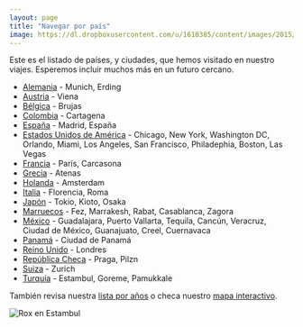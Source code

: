 ```yaml
---
layout: page
title: "Navegar por país"
image: https://dl.dropboxusercontent.com/u/1610385/content/images/2015/05/2014-12-19-16-20-49.jpg
---
```

Este es el listado de países, y ciudades, que hemos visitado en nuestro viajes. Esperemos incluir muchos más en un futuro cercano.

* [Alemania](/tag/alemania) - Munich, Erding
* [Austria](/tag/austria) - Viena
* [Bélgica](/tag/belgica) - Brujas
* [Colombia](/tag/colombia) - Cartagena
* [España](/tag/espana) - Madrid, España
* [Estados Unidos de América](/tag/estados-unidos) - Chicago, New York, Washington DC, Orlando, Miami, Los Angeles, San Francisco, Philadephia, Boston, Las Vegas
* [Francia](/tag/francia) - París, Carcasona
* [Grecia](/tag/grecia) - Atenas
* [Holanda](/tag/holanda) - Amsterdam
* [Italia](/tag/italia) - Florencia, Roma
* [Japón](/tag/japon) - Tokio, Kioto, Osaka
* [Marruecos](/tag/marruecos) - Fez, Marrakesh, Rabat, Casablanca, Zagora
* [México](/tag/mexico) - Guadalajara, Puerto Vallarta, Tequila, Cancún, Veracruz, Ciudad de México, Guanajuato, Creel, Cuernavaca
* [Panamá](/tag/panama) - Ciudad de Panamá
* [Reino Unido](/tag/reino-unido) - Londres
* [República Checa](/tag/republica-checa) - Praga, Pilzn
* [Suiza](/tag/suiza) - Zurich
* [Turquía](/tag/turquia) - Estambul, Goreme, Pamukkale

También revisa nuestra [lista por años](/tiempo) o checa nuestro [mapa interactivo](/mapa).

![Rox en Estambul](https://dl.dropboxusercontent.com/u/1610385/content/images/2015/05/2014-12-19-16-20-49-1.jpg)
